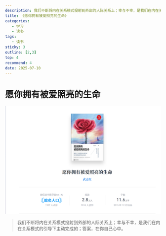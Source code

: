 ```yaml
---
description: 我们不断将内在关系模式投射到外部的人际关系上；幸与不幸，是我们在内在关系模式的引导下主动完成的；答案，在你自己心中。
title: 《愿你拥有被爱照亮的生命》
categories: 
   - 学习
   - 读书
tags: 
   - 读书
sticky: 3
outline: [2,3]
top: 4
recommend: 4
date: 2025-07-10
---
```



# 愿你拥有被爱照亮的生命

![image-20250713204837898](images/image-20250713204837898.png)

>我们不断将内在关系模式投射到外部的人际关系上；幸与不幸，是我们在内在关系模式的引导下主动完成的；答案，在你自己心中。